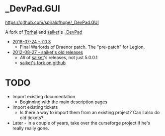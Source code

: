 # _DevPad.GUI

https://github.com/spiralofhope/_DevPad.GUI

A fork of [Torhal](http://wow.curseforge.com/profiles/Torhal/) and [saiket](http://wow.curseforge.com/profiles/saiket/)'s [_DevPad](http://wow.curseforge.com/addons/devpad/)

- [2016-07-24 - 7.0.3](https://github.com/spiralofhope/_DevPad.GUI/archive/7.0.3.zip)
  -  Final Warlords of Draenor patch.  The "pre-patch" for Legion.
- [2012-08-27 - saiket's old releases](https://github.com/spiralofhope/_DevPad.GUI/archive/5.0.0.1.zip)
  -  *All* of [saiket](https://github.com/saiket/)'s releases, not just 5.0.0.1
  - [saiket's fork on github](https://github.com/Saiket/wow-saiket/tree/master/_DevPad.GUI)

# TODO

- Import existing documentation
  -  Beginning with the main description pages
- Import existing tickets
  -  Is there a way to import them from an existing project?  Can I also do old tickets?
- Later - In a couple of years, take over the curseforge project if he's really really gone.
